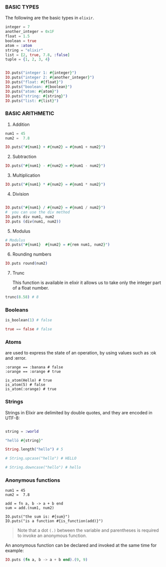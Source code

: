 ### BASIC TYPES

The following are the basic types in `elixir`.

```exs
integer = 7
another_integer = 0x1F
float = 1.5
boolean = true
atom = :atom
string = "elixir"
list = [2, true, 7.8, :false]
tuple = {1, 2, 3, 4}


IO.puts("integer 1: #{integer}")
IO.puts("integer 2: #{another_integer}")
IO.puts("float: #{float}")
IO.puts("boolean: #{boolean}")
IO.puts("atom: #{atom}")
IO.puts("string: #{string}")
IO.puts("list: #{list}")
```

### BASIC ARITHMETIC

1. Addition

```exs
num1 = 45
num2 =  7.8

IO.puts("#{num1} + #{num2} = #{num1 + num2}")

```

2. Subtraction

```exs
IO.puts("#{num1} - #{num2} = #{num1 - num2}")
```

3. Multiplication

```exs
IO.puts("#{num1} * #{num2} = #{num1 * num2}")
```

4. Division

```exs

IO.puts("#{num1} / #{num2} = #{num1 / num2}")
#  you can use the div method
IO.puts div num1, num2
IO.puts (div(num1, num2))
```

5. Modulus

```exs
# Modulus
IO.puts("#{num1}  #{num2} = #{rem num1, num2}")
```

6. Rounding numbers

```exs
IO.puts round(num2)
```

7. Trunc

   This function is available in elixir it allows us to take only the integer part of a float number.

```exs
trunc(8.58) # 8
```

### Booleans

```exs
is_boolean(1) # false

true == false # false
```

### Atoms

are used to express the state of an operation, by using values such as :ok and :error.

```
:orange == :banana # false
:orange == :orange # true

is_atom(Hello) # true
is_atom(5) # false
is_atom(:orange) # true
```

### Strings

Strings in Elixir are delimited by double quotes, and they are encoded in UTF-8:

```exs

string = :world

"hellö #{string}"

String.length("hello") # 5

# String.upcase("hello") # HELLO

# String.downcase("hello") # hello
```

### Anonymous functions

```
num1 = 45
num2 =  7.8

add = fn a, b -> a + b end
sum = add.(num1, num2)

IO.puts("the sum is: #{sum}")
IO.puts("is a function #{is_function(add)}")

```

> Note that a dot `(.)` between the variable and parentheses is required to invoke an anonymous function.

An anonymous function can be declared and invoked at the same time for example:

```exs
IO.puts (fn a, b -> a + b end).(9, 9)
```
